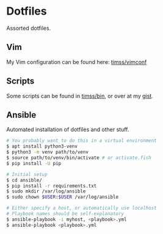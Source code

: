 Dotfiles
========

Assorted dotfiles.

Vim
---

My Vim configuration can be found here:
[timss/vimconf](https://github.com/timss/vimconf)

Scripts
-------

Some scripts can be found in [timss/bin](https://github.com/timss/bin), or over
at my [gist](https://gist.github.com/timss).

Ansible
-------

Automated installation of dotfiles and other stuff.

```sh
# You probably want to do this in a virtual environment
$ apt install python3-venv
$ python3 -m venv path/to/venv
$ source path/to/venv/bin/activate # or activate.fish
$ pip install -U pip

# Initial setup
$ cd ansible/
$ pip install -r requirements.txt
$ sudo mkdir /var/log/ansible
$ sudo chown $USER:$USER /var/log/ansible

# Either specify a host, or automatically use localhost
# Playbook names should be self-explanatory
$ ansible-playbook -i myhost, <playbook>.yml
$ ansible-playbook <playbook>.yml
```
